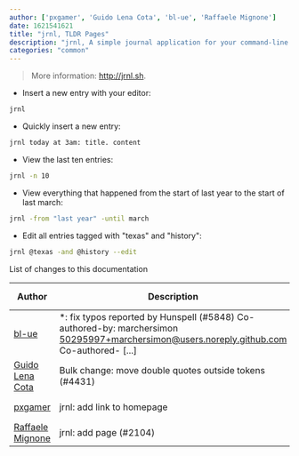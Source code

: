 ```yaml
---
author: ['pxgamer', 'Guido Lena Cota', 'bl-ue', 'Raffaele Mignone']
date: 1621541621
title: "jrnl, TLDR Pages"
description: "jrnl, A simple journal application for your command-line."
categories: "common"
---
```

> More information: <http://jrnl.sh>.

- Insert a new entry with your editor:

```bash
jrnl
```

- Quickly insert a new entry:

```bash
jrnl today at 3am: title. content
```

- View the last ten entries:

```bash
jrnl -n 10
```

- View everything that happened from the start of last year to the start of last march:

```bash
jrnl -from "last year" -until march
```

- Edit all entries tagged with "texas" and "history":

```bash
jrnl @texas -and @history --edit
```
List of changes to this documentation


Author | Description | ISO 8601 Date | GitHub link
------|-----|-----|-----
[bl-ue](mailto:54780737+bl-ue@users.noreply.github.com) | *: fix typos reported by Hunspell (#5848) Co-authored-by: marchersimon <50295997+marchersimon@users.noreply.github.com> Co-authored- [...] | 2021-05-20T22:13:41 | [8ebd171d6f00](https://github.com/tldr-pages/tldr/commit/8ebd171d6f001698709fefc02b1fd5cc9f3a99c4)
[Guido Lena Cota](mailto:guido.lenacota@kreuzwerker.de) | Bulk change: move double quotes outside tokens (#4431) | 2020-10-04T19:33:38 | [354d4b8748ee](https://github.com/tldr-pages/tldr/commit/354d4b8748ee58813dd6830ced7c3b11067255d7)
[pxgamer](mailto:owzie123@gmail.com) | jrnl: add link to homepage | 2019-06-06T04:42:48 | [1c57b46631d9](https://github.com/tldr-pages/tldr/commit/1c57b46631d9f9d511d8af7c256875f228c2ef3b)
[Raffaele Mignone](mailto:raffy.m.96@gmail.com) | jrnl: add page (#2104) | 2018-05-16T06:22:56 | [87d49f157573](https://github.com/tldr-pages/tldr/commit/87d49f157573dd5349f3532930b43506124ce73c)

